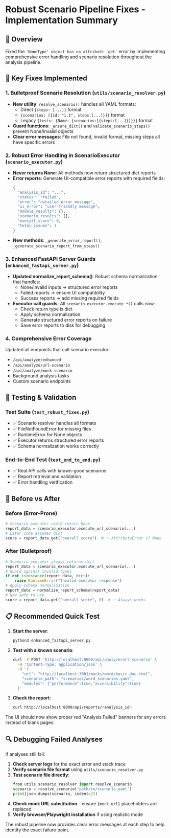 # Robust Scenario Pipeline Fixes - Implementation Summary

## 🚀 Overview
Fixed the `'NoneType' object has no attribute 'get'` error by implementing comprehensive error handling and scenario resolution throughout the analysis pipeline.

## 🔧 Key Fixes Implemented

### 1. Bulletproof Scenario Resolution (`utils/scenario_resolver.py`)
- **New utility**: `resolve_scenario()` handles all YAML formats:
  - Direct `{steps: [...]}` format
  - `{scenarios: [{id: "1.1", steps:[...]}]}` format  
  - Legacy `{tests: {Name: {scenarios:[{steps:[...]}]}}}` format
- **Guard functions**: `_ensure_dict()` and `validate_scenario_steps()` prevent None/invalid objects
- **Clear error messages**: File not found, invalid format, missing steps all have specific errors

### 2. Robust Error Handling in ScenarioExecutor (`scenario_executor.py`)
- **Never returns None**: All methods now return structured dict reports
- **Error reports**: Generate UI-compatible error reports with required fields:
  ```python
  {
    "analysis_id": "...",
    "status": "failed", 
    "error": "detailed error message",
    "ui_error": "user-friendly message",
    "module_results": {},
    "scenario_results": [],
    "overall_score": 0,
    "total_issues": 1
  }
  ```
- **New methods**: `_generate_error_report()`, `_generate_scenario_report_from_steps()`

### 3. Enhanced FastAPI Server Guards (`enhanced_fastapi_server.py`)
- **Updated normalize_report_schema()**: Robust schema normalization that handles:
  - None/invalid inputs → structured error reports
  - Failed reports → ensure UI compatibility  
  - Success reports → add missing required fields
- **Executor call guards**: All `scenario_executor.execute_*()` calls now:
  - Check return type is dict
  - Apply schema normalization
  - Generate structured error reports on failure
  - Save error reports to disk for debugging

### 4. Comprehensive Error Coverage
Updated all endpoints that call scenario executor:
- `/api/analyze/enhanced`
- `/api/analyze/url-scenario` 
- `/api/analyze/mock-scenario`
- Background analysis tasks
- Custom scenario endpoints

## 🧪 Testing & Validation

### Test Suite (`test_robust_fixes.py`)
- ✅ Scenario resolver handles all formats
- ✅ FileNotFoundError for missing files
- ✅ RuntimeError for None objects
- ✅ Executor returns structured error reports
- ✅ Schema normalization works correctly

### End-to-End Test (`test_end_to_end.py`)
- ✅ Real API calls with known-good scenarios
- ✅ Report retrieval and validation
- ✅ Error handling verification

## 🎯 Before vs After

### Before (Error-Prone)
```python
# Scenario executor could return None
report_data = scenario_executor.execute_url_scenario(...)
# Later code assumes dict
score = report_data.get("overall_score")  # 💥 AttributeError if None
```

### After (Bulletproof)
```python
# Scenario executor always returns dict
report_data = scenario_executor.execute_url_scenario(...)
# Guard against invalid types
if not isinstance(report_data, dict):
    raise RuntimeError("Invalid executor response")
# Apply schema normalization  
report_data = normalize_report_schema(report_data)
# Now safe to use
score = report_data.get("overall_score", 0)  # ✅ Always works
```

## 📋 Recommended Quick Test

1. **Start the server**:
   ```bash
   python3 enhanced_fastapi_server.py
   ```

2. **Test with a known scenario**:
   ```bash
   curl -X POST 'http://localhost:8000/api/analyze/url-scenario' \
     -H 'Content-Type: application/json' \
     -d '{
       "url": "http://localhost:3001/mocks/word/basic-doc.html",
       "scenario_path": "scenarios/word_scenarios.yaml", 
       "modules": {"performance":true,"accessibility":true}
     }'
   ```

3. **Check the report**:
   ```bash
   curl http://localhost:8000/api/reports/<analysis_id>
   ```

The UI should now show proper red "Analysis Failed" banners for any errors instead of blank pages.

## 🔍 Debugging Failed Analyses

If analyses still fail:

1. **Check server logs** for the exact error and stack trace
2. **Verify scenario file format** using `utils/scenario_resolver.py`
3. **Test scenario file directly**:
   ```python
   from utils.scenario_resolver import resolve_scenario
   scenario = resolve_scenario("path/to/scenario.yaml")
   print(json.dumps(scenario, indent=2))
   ```
4. **Check mock URL substitution** - ensure `{mock_url}` placeholders are replaced
5. **Verify browser/Playwright installation** if using realistic mode

The robust pipeline now provides clear error messages at each step to help identify the exact failure point.
